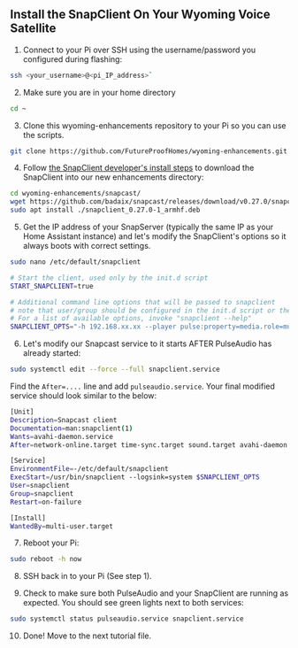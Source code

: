 ## Install the SnapClient On Your Wyoming Voice Satellite

1. Connect to your Pi over SSH using the username/password you configured during flashing:

```sh
ssh <your_username>@<pi_IP_address>`
```

2. Make sure you are in your home directory

```sh
cd ~
```

3. Clone this wyoming-enhancements repository to your Pi so you can use the scripts.

```sh
git clone https://github.com/FutureProofHomes/wyoming-enhancements.git
```

4. Follow [the SnapClient developer's install steps](https://github.com/badaix/snapcast/blob/develop/doc/install.md#debian) to download the SnapClient into our new enhancements directory:

```sh
cd wyoming-enhancements/snapcast/
wget https://github.com/badaix/snapcast/releases/download/v0.27.0/snapclient_0.27.0-1_armhf.deb
sudo apt install ./snapclient_0.27.0-1_armhf.deb
```

5. Get the IP address of your SnapServer (typically the same IP as your Home Assistant instance) and let's modify the SnapClient's options so it always boots with correct settings.

```sh
sudo nano /etc/default/snapclient
```

```sh
# Start the client, used only by the init.d script
START_SNAPCLIENT=true

# Additional command line options that will be passed to snapclient
# note that user/group should be configured in the init.d script or the systemd unit file
# For a list of available options, invoke "snapclient --help"
SNAPCLIENT_OPTS="-h 192.168.xx.xx --player pulse:property=media.role=music --sampleformat 44100:16:*"
```

6. Let's modify our Snapcast service to it starts AFTER PulseAudio has already started:

```sh
sudo systemctl edit --force --full snapclient.service
```

Find the `After=....` line and add `pulseaudio.service`. Your final modified service should look similar to the below:

```sh
[Unit]
Description=Snapcast client
Documentation=man:snapclient(1)
Wants=avahi-daemon.service
After=network-online.target time-sync.target sound.target avahi-daemon.service pulseaudio.service

[Service]
EnvironmentFile=-/etc/default/snapclient
ExecStart=/usr/bin/snapclient --logsink=system $SNAPCLIENT_OPTS
User=snapclient
Group=snapclient
Restart=on-failure

[Install]
WantedBy=multi-user.target
```

7. Reboot your Pi:

```sh
sudo reboot -h now
```

8. SSH back in to your Pi (See step 1).

9. Check to make sure both PulseAudio and your SnapClient are running as expected. You should see green lights next to both services:

```sh
sudo systemctl status pulseaudio.service snapclient.service
```

10. Done! Move to the next tutorial file.
